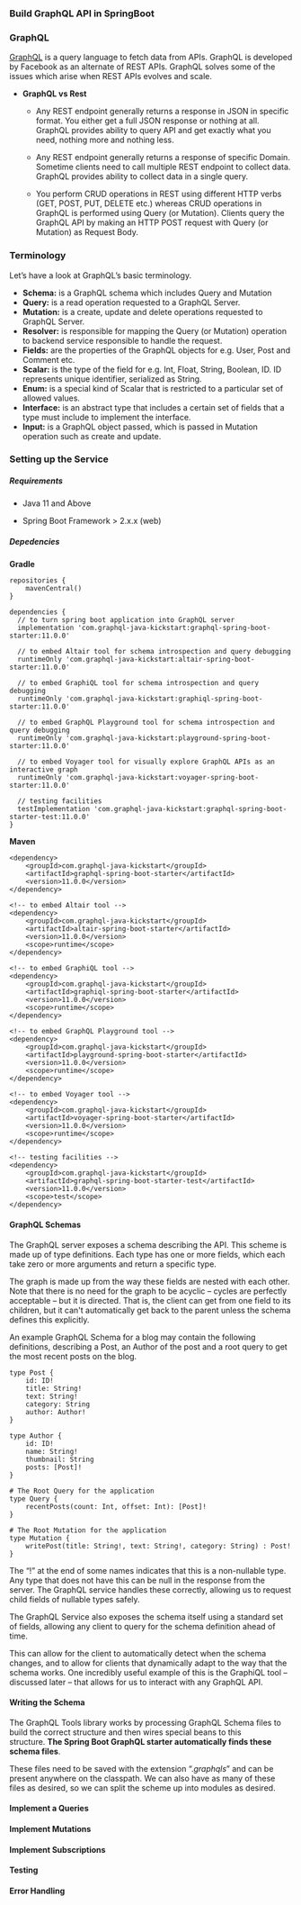 ### Build GraphQL API in SpringBoot

### GraphQL

[GraphQL](https://graphql.org/) is a query language to fetch data from APIs. GraphQL is developed by Facebook as an alternate of REST APIs. GraphQL solves some of the issues which arise when REST APIs evolves and scale.

- **GraphQL vs Rest**
  
  - Any REST endpoint generally returns a response in JSON in specific format. You either get a full JSON response or nothing at all. GraphQL provides ability to query API and get exactly what you need, nothing more and nothing less.
  
  - Any REST endpoint generally returns a response of specific Domain. Sometime clients need to call multiple REST endpoint to collect data. GraphQL provides ability to collect data in a single query.
  
  - You perform CRUD operations in REST using different HTTP verbs (GET, POST, PUT, DELETE etc.) whereas CRUD operations in GraphQL is performed using Query (or Mutation). Clients query the GraphQL API by making an HTTP POST request with Query (or Mutation) as Request Body.

### Terminology

Let’s have a look at GraphQL’s basic terminology.

- **Schema:** is a GraphQL schema which includes Query and Mutation
- **Query:** is a read operation requested to a GraphQL Server.
- **Mutation:** is a create, update and delete operations requested to GraphQL Server.
- **Resolver:** is responsible for mapping the Query (or Mutation) operation to backend service responsible to handle the request.
- **Fields:** are the properties of the GraphQL objects for e.g. User, Post and Comment etc.
- **Scalar:** is the type of the field for e.g. Int, Float, String, Boolean, ID. ID represents unique identifier, serialized as String.
- **Enum:** is a special kind of Scalar that is restricted to a particular set of allowed values.
- **Interface:** is an abstract type that includes a certain set of fields that a type must include to implement the interface.
- **Input:** is a GraphQL object passed, which is passed in Mutation operation such as create and update.

#### 

### **Setting up the Service**

##### Requirements

- Java 11 and Above
* Spring Boot Framework > 2.x.x (web)

##### Depedencies

**Gradle**

```
repositories {
    mavenCentral()
}

dependencies {
  // to turn spring boot application into GraphQL server
  implementation 'com.graphql-java-kickstart:graphql-spring-boot-starter:11.0.0'

  // to embed Altair tool for schema introspection and query debugging
  runtimeOnly 'com.graphql-java-kickstart:altair-spring-boot-starter:11.0.0'

  // to embed GraphiQL tool for schema introspection and query debugging
  runtimeOnly 'com.graphql-java-kickstart:graphiql-spring-boot-starter:11.0.0'

  // to embed GraphQL Playground tool for schema introspection and query debugging
  runtimeOnly 'com.graphql-java-kickstart:playground-spring-boot-starter:11.0.0'

  // to embed Voyager tool for visually explore GraphQL APIs as an interactive graph 
  runtimeOnly 'com.graphql-java-kickstart:voyager-spring-boot-starter:11.0.0'

  // testing facilities
  testImplementation 'com.graphql-java-kickstart:graphql-spring-boot-starter-test:11.0.0'
}
```

**Maven**

```
<dependency>
    <groupId>com.graphql-java-kickstart</groupId>
    <artifactId>graphql-spring-boot-starter</artifactId>
    <version>11.0.0</version>
</dependency>

<!-- to embed Altair tool -->
<dependency>
    <groupId>com.graphql-java-kickstart</groupId>
    <artifactId>altair-spring-boot-starter</artifactId>
    <version>11.0.0</version>
    <scope>runtime</scope>
</dependency>

<!-- to embed GraphiQL tool -->
<dependency>
    <groupId>com.graphql-java-kickstart</groupId>
    <artifactId>graphiql-spring-boot-starter</artifactId>
    <version>11.0.0</version>
    <scope>runtime</scope>
</dependency>

<!-- to embed GraphQL Playground tool -->
<dependency>
    <groupId>com.graphql-java-kickstart</groupId>
    <artifactId>playground-spring-boot-starter</artifactId>
    <version>11.0.0</version>
    <scope>runtime</scope>
</dependency>

<!-- to embed Voyager tool -->
<dependency>
    <groupId>com.graphql-java-kickstart</groupId>
    <artifactId>voyager-spring-boot-starter</artifactId>
    <version>11.0.0</version>
    <scope>runtime</scope>
</dependency>

<!-- testing facilities -->
<dependency>
    <groupId>com.graphql-java-kickstart</groupId>
    <artifactId>graphql-spring-boot-starter-test</artifactId>
    <version>11.0.0</version>
    <scope>test</scope>
</dependency>
```

#### 

#### **GraphQL Schemas**

The GraphQL server exposes a schema describing the API. This scheme is made up of type definitions. Each type has one or more fields, which each take zero or more arguments and return a specific type.

The graph is made up from the way these fields are nested with each other. Note that there is no need for the graph to be acyclic – cycles are perfectly acceptable – but it is directed. That is, the client can get from one field to its children, but it can't automatically get back to the parent unless the schema defines this explicitly.

An example GraphQL Schema for a blog may contain the following definitions, describing a Post, an Author of the post and a root query to get the most recent posts on the blog.

```
type Post {
    id: ID!
    title: String!
    text: String!
    category: String
    author: Author!
}

type Author {
    id: ID!
    name: String!
    thumbnail: String
    posts: [Post]!
}

# The Root Query for the application
type Query {
    recentPosts(count: Int, offset: Int): [Post]!
}

# The Root Mutation for the application
type Mutation {
    writePost(title: String!, text: String!, category: String) : Post!
}
```

The “!” at the end of some names indicates that this is a non-nullable type. Any type that does not have this can be null in the response from the server. The GraphQL service handles these correctly, allowing us to request child fields of nullable types safely.

The GraphQL Service also exposes the schema itself using a standard set of fields, allowing any client to query for the schema definition ahead of time.

This can allow for the client to automatically detect when the schema changes, and to allow for clients that dynamically adapt to the way that the schema works. One incredibly useful example of this is the GraphiQL tool – discussed later – that allows for us to interact with any GraphQL API.

#### **Writing the Schema**

The GraphQL Tools library works by processing GraphQL Schema files to build the correct structure and then wires special beans to this structure. **The Spring Boot GraphQL starter automatically finds these schema files**.

These files need to be saved with the extension “.*graphqls*” and can be present anywhere on the classpath. We can also have as many of these files as desired, so we can split the scheme up into modules as desired.

#### Implement a Queries

#### Implement Mutations

#### Implement Subscriptions

#### Testing

#### Error Handling
